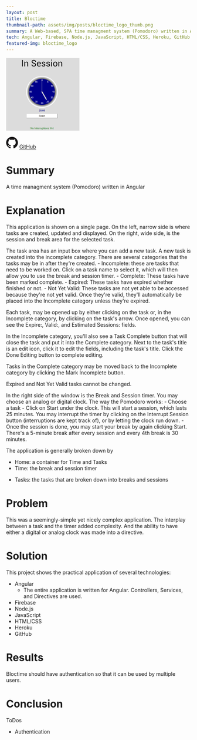 ```yaml
---
layout: post
title: Bloctime
thumbnail-path: assets/img/posts/bloctime_logo_thumb.png
summary: A Web-based, SPA time managment system (Pomodoro) written in Angular
tech: Angular, Firebase, Node.js, JavaScript, HTML/CSS, Heroku, GitHub
featured-img: bloctime_logo
---
```

[1]: https://bloctime-angular-dsa027.herokuapp.com/
[2]: /assets/img/posts/bloctime_logo_thumb.png
[![Heroku][2]][1]

![]( /assets/img/GitHub-Mark-32px.png "GitHub")
[GitHub](https://github.com/dsa027/blocktime)

# Summary

  A time managment system (Pomodoro) written in Angular

# Explanation

  This application is shown on a single page. On the left, narrow side is where tasks are created, updated and displayed. On the right, wide side, is the session and break area for the selected task.

  The task area has an input box where you can add a new task. A new task is created into the incomplete category. There are several categories that the tasks may be in after they're created.
      - Incomplete: these are tasks that need to be worked on. Click on a task name to select it, which will then allow you to use the break and session timer.
      - Complete: These tasks have been marked complete.
      - Expired: These tasks have expired whether finished or not.
      - Not Yet Valid: These tasks are not yet able to be accessed  because they're not yet valid. Once they're valid, they'll automatically be placed into the Incomplete category unless they're expired.

  Each task, may be opened up by either clicking on the task or, in the Incomplete category, by clicking on the task's arrow. Once opened, you can see the Expire:, Valid:, and Estimated Sessions: fields.

  In the Incomplete category, you'll also see a Task Complete button that will close the task and put it into the Complete category. Next to the task's title is an edit icon, click it to edit the fields, including the task's title. Click the Done Editing button to complete editing.

  Tasks in the Complete category may be moved back to the Incomplete category by clicking the Mark Incomplete button.

  Expired and Not Yet Valid tasks cannot be changed.

  In the right side of the window is the Break and Session timer. You may choose an analog or digital clock. The way the Pomodoro works:
    - Choose a task
    - Click on Start under the clock. This will start a session, which lasts 25 minutes. You may interrupt the timer by clicking on the Interrupt Session button (interruptions are kept track of), or by letting the clock run down.
    - Once the session is done, you may start your break by again clicking Start. There's a 5-minute break after every session and every 4th break is 30 minutes.

  The application is generally broken down by
  - Home: a container for Time and Tasks
  - Time: the break and session timer
  + Tasks: the tasks that are broken down into breaks and sessions

# Problem

  This was a seemingly-simple yet nicely complex application. The interplay between a task and the timer added complexity. And the ability to have either a digital or analog clock was made into a directive.

# Solution
  This project shows the practical application of several technologies:
  - Angular
    - The entire application is written for Angular. Controllers, Services, and Directives are used.
  - Firebase
  - Node.js
  - JavaScript
  - HTML/CSS
  - Heroku
  - GitHub

# Results

  Bloctime should have authentication so that it can be used by multiple users.

# Conclusion
  ToDos
  - Authentication
